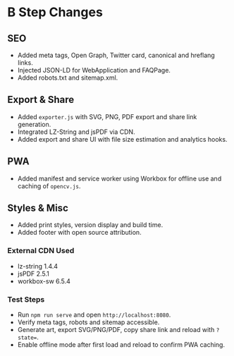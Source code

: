 # B Step Changes

## SEO
- Added meta tags, Open Graph, Twitter card, canonical and hreflang links.
- Injected JSON-LD for WebApplication and FAQPage.
- Added robots.txt and sitemap.xml.

## Export & Share
- Added `exporter.js` with SVG, PNG, PDF export and share link generation.
- Integrated LZ-String and jsPDF via CDN.
- Added export and share UI with file size estimation and analytics hooks.

## PWA
- Added manifest and service worker using Workbox for offline use and caching of `opencv.js`.

## Styles & Misc
- Added print styles, version display and build time.
- Added footer with open source attribution.

### External CDN Used
- lz-string 1.4.4
- jsPDF 2.5.1
- workbox-sw 6.5.4

### Test Steps
- Run `npm run serve` and open `http://localhost:8080`.
- Verify meta tags, robots and sitemap accessible.
- Generate art, export SVG/PNG/PDF, copy share link and reload with `?state=`.
- Enable offline mode after first load and reload to confirm PWA caching.
